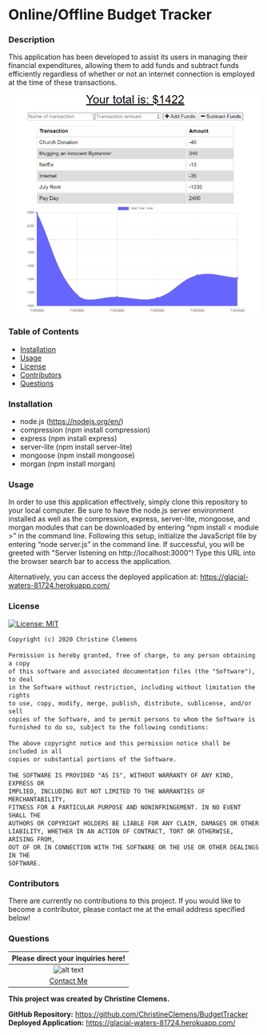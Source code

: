 # Online/Offline Budget Tracker
### Description
This application has been developed to assist its users in managing their financial expenditures, allowing them to add funds and subtract funds efficiently regardless of whether or not an internet connection is employed at the time of these transactions.

![alt text](https://github.com/ChristineClemens/BudgetTracker/blob/master/Develop/public/assets/icons/BudgetTracker.PNG?raw=true)

### Table of Contents
- [Installation](#Installation) 
- [Usage](#Usage) 
- [License](#License) 
- [Contributors](#Contributors)  
- [Questions](#Questions) 

### Installation
- node.js (https://nodejs.org/en/)
- compression (npm install compression)
- express (npm install express)
- server-lite (npm install server-lite)
- mongoose (npm install mongoose)
- morgan (npm install morgan)

### Usage
In order to use this application effectively, simply clone this repository to your local computer. Be sure to have the node.js server environment installed as well as the compression, express, server-lite, mongoose, and morgan modules that can be downloaded by entering “npm install < module >” in the command line. Following this setup, initialize the JavaScript file by entering “node server.js” in the command line. If successful, you will be greeted with "Server listening on http://localhost:3000"! Type this URL into the browser search bar to access the application.

Alternatively, you can access the deployed application at: https://glacial-waters-81724.herokuapp.com/

### License
[![License: MIT](https://img.shields.io/badge/License-MIT-yellow.svg)](https://opensource.org/licenses/MIT)

    Copyright (c) 2020 Christine Clemens

    Permission is hereby granted, free of charge, to any person obtaining a copy
    of this software and associated documentation files (the "Software"), to deal
    in the Software without restriction, including without limitation the rights
    to use, copy, modify, merge, publish, distribute, sublicense, and/or sell
    copies of the Software, and to permit persons to whom the Software is
    furnished to do so, subject to the following conditions:

    The above copyright notice and this permission notice shall be included in all
    copies or substantial portions of the Software.

    THE SOFTWARE IS PROVIDED "AS IS", WITHOUT WARRANTY OF ANY KIND, EXPRESS OR
    IMPLIED, INCLUDING BUT NOT LIMITED TO THE WARRANTIES OF MERCHANTABILITY,
    FITNESS FOR A PARTICULAR PURPOSE AND NONINFRINGEMENT. IN NO EVENT SHALL THE
    AUTHORS OR COPYRIGHT HOLDERS BE LIABLE FOR ANY CLAIM, DAMAGES OR OTHER
    LIABILITY, WHETHER IN AN ACTION OF CONTRACT, TORT OR OTHERWISE, ARISING FROM,
    OUT OF OR IN CONNECTION WITH THE SOFTWARE OR THE USE OR OTHER DEALINGS IN THE
    SOFTWARE.
### Contributors
There are currently no contributions to this project. If you would like to become a contributor, please contact me at the email address specified below!

### Questions
| Please direct your inquiries here! |
| :---: |
| ![alt text](https://avatars2.githubusercontent.com/u/64107231?v=4 "Github Profile Picture") |
| <a href= "christineclemens.tesol@gmail.com" target="_blank">Contact Me</a> |
**This project was created by Christine Clemens.**     

**GitHub Repository:** https://github.com/ChristineClemens/BudgetTracker                        
**Deployed Application:** https://glacial-waters-81724.herokuapp.com/
